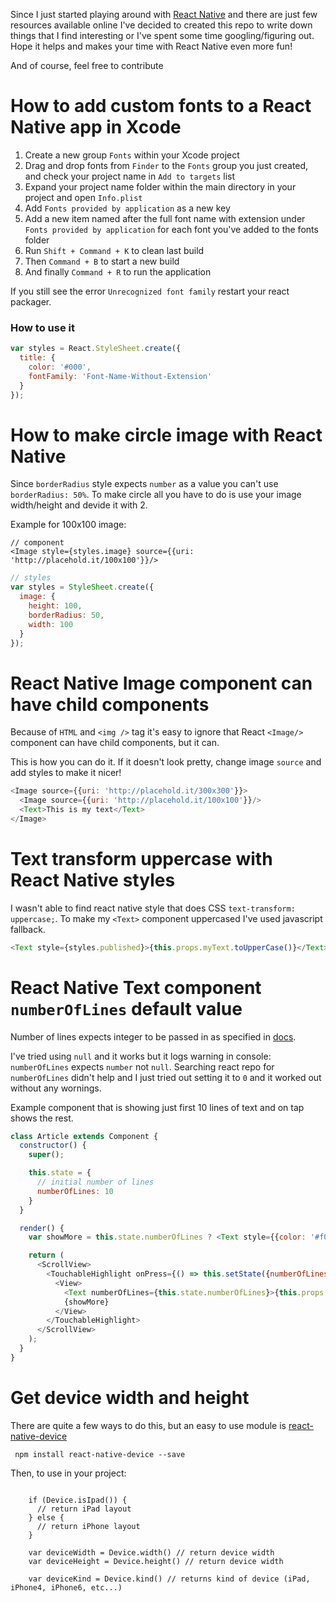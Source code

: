 Since I just started playing around with [React Native](https://facebook.github.io/react-native/) and there are just few resources available online I've decided to created this repo to write down things that I find interesting or I've spent some time googling/figuring out. 
Hope it helps and makes your time with React Native even more fun!

And of course, feel free to contribute

# How to add custom fonts to a React Native app in Xcode

1. Create a new group `Fonts` within your Xcode project
2. Drag and drop fonts from `Finder` to the `Fonts` group you just created, and check your project name in `Add to targets` list
3. Expand your project name folder within the main directory in your project and open `Info.plist`
4. Add `Fonts provided by application` as a new key
5. Add a new item named after the full font name with extension under `Fonts provided by application` for each font you've added to the fonts folder
6. Run `Shift + Command + K` to clean last build
7. Then `Command + B` to start a new build
8. And finally `Command + R` to run the application

If you still see the error `Unrecognized font family` restart your react packager.

### How to use it

```Javascript
var styles = React.StyleSheet.create({
  title: {
    color: '#000',
    fontFamily: 'Font-Name-Without-Extension'
  }
});
```

# How to make circle image with React Native
Since `borderRadius` style expects `number` as a value you can't use `borderRadius: 50%`.
To make circle all you have to do is use your image width/height and devide it with 2.

Example for 100x100 image:

```Javacript
// component
<Image style={styles.image} source={{uri: 'http://placehold.it/100x100'}}/>
```

``` Javascript
// styles
var styles = StyleSheet.create({
  image: {
    height: 100,
    borderRadius: 50,
    width: 100
  }
});
```

# React Native Image component can have child components
Because of `HTML` and `<img />` tag it's easy to ignore that React `<Image/>` component can have child components, but it can.

This is how you can do it. If it doesn't look pretty, change image `source` and add styles to make it nicer!

```Javascript
<Image source={{uri: 'http://placehold.it/300x300'}}>
  <Image source={{uri: 'http://placehold.it/100x100'}}/>
  <Text>This is my text</Text>
</Image>
```

# Text transform uppercase with React Native styles
I wasn't able to find react native style that does CSS `text-transform: uppercase;`. To make my `<Text>` component uppercased I've used javascript fallback.

```Javascript
<Text style={styles.published}>{this.props.myText.toUpperCase()}</Text>
```

# React Native Text component `numberOfLines` default value
Number of lines expects integer to be passed in as specified in [docs](https://facebook.github.io/react-native/docs/text.html#numberoflines).

I've tried using `null` and it works but it logs warning in console: `numberOfLines` expects `number` not `null`.
Searching react repo for `numberOfLines` didn't help and I just tried out setting it to `0` and it worked out without any wornings.

Example component that is showing just first 10 lines of text and on tap shows the rest.

```javascript
class Article extends Component {
  constructor() {
    super();

    this.state = {
      // initial number of lines
      numberOfLines: 10
    }
  }

  render() {
    var showMore = this.state.numberOfLines ? <Text style={{color: '#f00'}}>{'SHOW MORE \u25BC'}</Text> : null;

    return (
      <ScrollView>
        <TouchableHighlight onPress={() => this.setState({numberOfLines:0})} >
          <View>
            <Text numberOfLines={this.state.numberOfLines}>{this.props.whateverLongText.youHave}</Text>
            {showMore}
          </View>
        </TouchableHighlight>
      </ScrollView>
    );
  }
}
```

# Get device width and height
There are quite a few ways to do this, but an easy to use module is [react-native-device](https://www.npmjs.com/package/react-native-device)

``` npm install react-native-device --save```

Then, to use in your project:

``` var Device = require('react-native-device')
    
    if (Device.isIpad()) {
      // return iPad layout
    } else {
      // return iPhone layout
    }

    var deviceWidth = Device.width() // return device width
    var deviceHeight = Device.height() // return device width

    var deviceKind = Device.kind() // returns kind of device (iPad, iPhone4, iPhone6, etc...)

```
